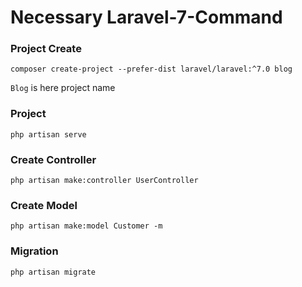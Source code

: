 # Necessary Laravel-7-Command

### Project Create

```
composer create-project --prefer-dist laravel/laravel:^7.0 blog
```

`Blog` is here project name

### Project

```
php artisan serve
```

### Create Controller

```
php artisan make:controller UserController
```

### Create Model

```
php artisan make:model Customer -m
```

### Migration

```
php artisan migrate
```
